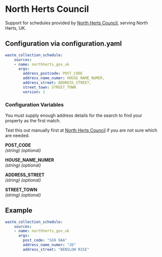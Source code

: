 # North Herts Council

Support for schedules provided by [North Herts Council](https://www.north-herts.gov.uk/find-your-bin-collection-day), serving North Herts, UK.

## Configuration via configuration.yaml

```yaml
waste_collection_schedule:
    sources:
    - name: northherts_gov_uk
      args:
        address_postcode: POST_CODE
        address_name_numer: HOUSE_NAME_NUMER,
        address_street: ADDRESS_STREET,
        street_town: STREET_TOWN
        version: 1

```

### Configuration Variables
You must supply enough address details for the search to find your property as the first match.

Test this out manually first at [North Herts Council](https://www.north-herts.gov.uk/find-your-bin-collection-day) if you are not sure which are needed.


**POST_CODE**  
*(string) (optional)*

**HOUSE_NAME_NUMER**  
*(string) (optional)*

**ADDRESS_STREET**  
*(string) (optional)*

**STREET_TOWN**  
*(string) (optional)*

## Example

```yaml
waste_collection_schedule:
    sources:
    - name: northherts_gov_uk
      args:
        post_code: "SG9 9AA"
        address_name_numer: "26"
        address_street: "BENSLOW RISE"
```
